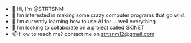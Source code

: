 - 👋 Hi, I’m @STRTSNM
- 👀 I’m interested in making some crazy computer programs that go wild.
- 🌱 I’m currently learning how to use AI for ... well everything
- 💞️ I’m looking to collaborate on a project called SKINET
- 📫 How to reach me? contact me on strtsnm12@gmail.com

<!---
STRTSNM/STRTSNM is a ✨ special ✨ repository because its `README.md` (this file) appears on your GitHub profile.
You can click the Preview link to take a look at your changes.
--->
